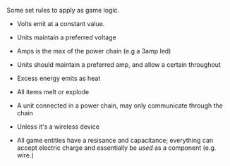 
Some set rules to apply as game logic.

+ Volts emit at a constant value.
+ Units maintain a preferred voltage
+ Amps is the max of the power chain (e.g a 3amp led)
+ Units should maintain a preferred amp, and allow a certain throughout
+ Excess energy emits as heat
+ All items melt or explode

+ A unit connected in a power chain, may only communicate through the chain
+ Unless it's a wireless device

+ All game entities have a resisance and capacitance; everything can accept electric charge and essentially be _used_ as a component (e.g. wire.)
